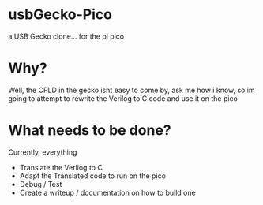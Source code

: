 # usbGecko-Pico
a USB Gecko clone... for the pi pico

# Why?
Well, the CPLD in the gecko isnt easy to come by, ask me how i know, so im going to attempt to rewrite the Verilog to C code and use it on the pico

# What needs to be done?
Currently, everything
* Translate the Verliog to C
* Adapt the Translated code to run on the pico
* Debug / Test
* Create a writeup / documentation on how to build one

